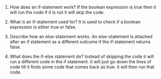 1. How does an if-statement work?
If the boolean expression is true then it will run the code if it is not it will skip the code.

2. What is an if-statement used for?
It is used to check if a boolean expression is either true or false.

3. Describe how an else-statement works.
An else-statement is attached after an if statement as a different outcome if the if-statement returns false. 

4. What does the if-else statement do?
Instead of skipping the code it will run a different code in the if statement. it will just go down the lines of code till it finds some code that comes back as true. it will then run that code.
